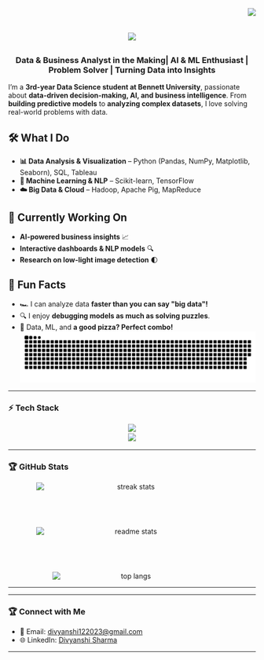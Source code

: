 <img align="right" src="https://visitor-badge.laobi.icu/badge?page_id=yashswi-3.yashswi-3" />

<h1 align="center">
    <img src="https://readme-typing-svg.herokuapp.com/?font=Righteous&size=35&center=true&vCenter=true&width=500&height=70&duration=4000&lines=Hi+There!+👋;+I'm+Divyanshi+sharma!;" />
</h1>

<h3 align="center">Data & Business Analyst in the Making| AI & ML Enthusiast | Problem Solver | Turning Data into Insights</h3>
 

I’m a **3rd-year Data Science student at Bennett University**, passionate about **data-driven decision-making, AI, and business intelligence**. From **building predictive models** to **analyzing complex datasets**, I love solving real-world problems with data.  

## 🛠️ What I Do  
- **📊 Data Analysis & Visualization** – Python (Pandas, NumPy, Matplotlib, Seaborn), SQL, Tableau  
- **🤖 Machine Learning & NLP** – Scikit-learn, TensorFlow  
- **☁️ Big Data & Cloud** – Hadoop, Apache Pig, MapReduce  

## 🎯 Currently Working On  
- **AI-powered business insights** 📈  
- **Interactive dashboards & NLP models** 🔍  
- **Research on low-light image detection** 🌓  

## 🌟 Fun Facts  
- 🏎️ I can analyze data **faster than you can say "big data"!**  
- 🔍 I enjoy **debugging models as much as solving puzzles**.  
- 🍕 Data, ML, and **a good pizza? Perfect combo!**
![GitHub Snake](https://github.com/Divyanshi88/Divyanshi88/blob/main/github-contribution-grid-snake-dark.svg)
---

### ⚡ Tech Stack  
<div align="center">
    <img src="https://skillicons.dev/icons?i=python,cpp,java,javascript,html,css" />
    <br>
    <img src="https://skillicons.dev/icons?i=react,nodejs,mongodb,mysql,git,github,vscode" />
</div>

---
### 🏆 GitHub Stats  
<div align="center" style="display: flex; flex-direction: column; align-items: center; gap: 20px;">
  <img width="390" src="https://github-readme-streak-stats-salesp07.vercel.app/?user=Divyanshi88&count_private=true&theme=react&border_radius=10" alt="streak stats"/>
    <br>     <br>
  <img width="390" src="https://github-readme-stats.vercel.app/api?username=Divyanshi88&count_private=true&show_icons=true&theme=react&rank_icon=github&border_radius=10" alt="readme stats" />
    <br>    <br>
  <img width="325" src="https://github-readme-stats.vercel.app/api/top-langs/?username=Divyanshi88&hide=HTML&langs_count=8&layout=compact&theme=react&border_radius=10&size_weight=0.5&count_weight=0.5&exclude_repo=github-readme-stats" alt="top langs" />
</div>

--- 
---
### 🏆 Connect with Me  
- 📧 Email: [divyanshi122023@gmail.com](mailto:divyanshi122023@gmail.com)
- 🌐 LinkedIn: [Divyanshi Sharma](https://www.linkedin.com/in/divyanshi-sharma-a71a4825a/)
---



